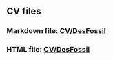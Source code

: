 ## CV files

### Markdown file: [CV/DesFossil](https://DesFossil.github.io/rsschool-cv/cv)

### HTML file: [CV/DesFossil](https://DesFossil.github.io/rsschool-cv/)
